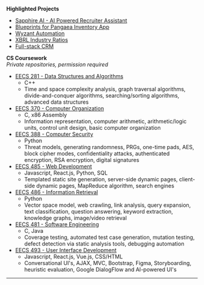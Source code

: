 **Highlighted Projects**

- [Sapphire AI - AI Powered Recruiter Assistant](https://github.com/elanrosen/sapphire-ai)
- [Blueprints for Pangaea Inventory App](https://github.com/elanrosen/BlueprintsInventoryApp)
- [Wyzant Automation](https://github.com/elanrosen/wyzant-automation)
- [XBRL Industry Ratios](https://github.com/elanrosen/xbrl-industry-ratios)
- [Full-stack CRM](https://github.com/elanrosen/full-stack-crm)


**CS Coursework**  
*Private repositories, permission required*

- [EECS 281 - Data Structures and Algorithms](https://github.com/earosen/EECS-281)
  - C++
  - Time and space complexity analysis, graph traversal algorithms, divide-and-conquer algorithms, searching/sorting algorithms, advanced data structures
- [EECS 370 - Computer Organization](https://github.com/earosen/EECS-370)
  - C, x86 Assembly
  - Information representation, computer arithmetic, arithmetic/logic units, control unit design, basic computer organization
- [EECS 388 - Computer Security](https://github.com/earosen/EECS-388)
  - Python
  - Threat models, generating randomness, PRGs, one-time pads, AES, block cipher modes, confidentiality attacks, authenticated encryption, RSA encryption, digital signatures
- [EECS 485 - Web Development](https://github.com/earosen/EECS-485)
  - Javascript, React.js, Python, SQL
  - Templated static site generation, server-side dynamic pages, client-side dynamic pages, MapReduce algorithm, search engines
- [EECS 486 - Information Retrieval](https://github.com/earosen/EECS-486)
  - Python
  - Vector space model, web crawling, link analysis, query expansion, text classification, question answering, keyword extraction, knowledge graphs, image/video retrieval
- [EECS 481 - Software Engineering](https://github.com/earosen/EECS-481)  
  - C, Java
  - Coverage testing, automated test case generation, mutation testing, defect detection via static analysis tools, debugging automation
- [EECS 493 - User Interface Development](https://github.com/earosen/EECS-493)  
  - Javascript, React.js, Vue.js, CSS/HTML
  - Conversational UI's, AJAX, MVC, Bootstrap, Figma, Storyboarding, heuristic evaluation, Google DialogFlow and AI-powered UI's
---
